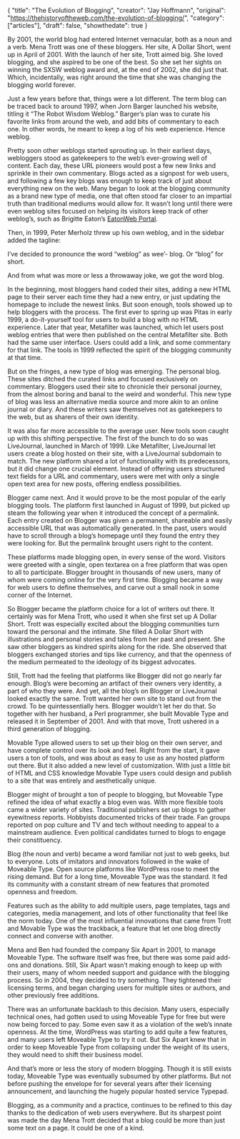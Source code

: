 {
  "title": "The Evolution of Blogging",
  "creator": "Jay Hoffmann",
  "original": "https://thehistoryoftheweb.com/the-evolution-of-blogging/",
  "category": ["articles"],
  "draft": false,
  "showthedate": true
}

By 2001, the world blog had entered Internet vernacular, both as a noun and a verb. Mena Trott was one of these bloggers. Her site, A Dollar Short, went up in April of 2001. With the launch of her site, Trott aimed big. She loved blogging, and she aspired to be one of the best. So she set her sights on winning the SXSW weblog award and, at the end of 2002, she did just that. Which, incidentally, was right around the time that she was changing the blogging world forever.

Just a few years before that, things were a lot different. The term blog can be traced back to around 1997, when Jorn Barger launched his website, titling it “The Robot Wisdom Weblog.” Barger’s plan was to curate his favorite links from around the web, and add bits of commentary to each one. In other words, he meant to keep a log of his web experience. Hence weblog.

Pretty soon other weblogs started sprouting up. In their earliest days, webloggers stood as gatekeepers to the web’s ever-growing well of content. Each day, these URL pioneers would post a few new links and sprinkle in their own commentary. Blogs acted as a signpost for web users, and following a few key blogs was enough to keep track of just about everything new on the web. Many began to look at the blogging community as a brand new type of media, one that often stood far closer to an impartial truth than traditional mediums would allow for. It wasn’t long until there were even weblog sites focused on helping its visitors keep track of other weblog’s, such as Brigitte Eaton’s [EatonWeb Portal](http://portal.eatonweb.com/).

Then, in 1999, Peter Merholz threw up his own weblog, and in the sidebar added the tagline:

I’ve decided to pronounce the word “weblog” as wee’- blog. Or “blog” for short.

And from what was more or less a throwaway joke, we got the word blog.

In the beginning, most bloggers hand coded their sites, adding a new HTML page to their server each time they had a new entry, or just updating the homepage to include the newest links. But soon enough, tools showed up to help bloggers with the process. The first ever to spring up was Pitas in early 1999, a do-it-yourself tool for users to build a blog with no HTML experience. Later that year, Metafilter was launched, which let users post weblog entries that were then published on the central Metafilter site. Both had the same user interface. Users could add a link, and some commentary for that link. The tools in 1999 reflected the spirit of the blogging community at that time.

But on the fringes, a new type of blog was emerging. The personal blog. These sites ditched the curated links and focused exclusively on commentary. Bloggers used their site to chronicle their personal journey, from the almost boring and banal to the weird and wonderful. This new type of blog was less an alternative media source and more akin to an online journal or diary. And these writers saw themselves not as gatekeepers to the web, but as sharers of their own identity.

It was also far more accessible to the average user. New tools soon caught up with this shifting perspective. The first of the bunch to do so was LiveJournal, launched in March of 1999. Like Metafilter, LiveJournal let users create a blog hosted on their site, with a LiveJournal subdomain to match. The new platform shared a lot of functionality with its predecessors, but it did change one crucial element. Instead of offering users structured text fields for a URL and commentary, users were met with only a single open text area for new posts, offering endless possibilities.

Blogger came next. And it would prove to be the most popular of the early blogging tools. The platform first launched in August of 1999, but picked up steam the following year when it introduced the concept of a permalink. Each entry created on Blogger was given a permanent, shareable and easily accessible URL that was automatically generated. In the past, users would have to scroll through a blog’s homepage until they found the entry they were looking for. But the permalink brought users right to the content.

These platforms made blogging open, in every sense of the word. Visitors were greeted with a single, open textarea on a free platform that was open to all to participate. Blogger brought in thousands of new users, many of whom were coming online for the very first time. Blogging became a way for web users to define themselves, and carve out a small nook in some corner of the Internet.

So Blogger became the platform choice for a lot of writers out there. It certainly was for Mena Trott, who used it when she first set up A Dollar Short. Trott was especially excited about the blogging communities turn toward the personal and the intimate. She filled A Dollar Short with illustrations and personal stories and tales from her past and present. She saw other bloggers as kindred spirits along for the ride. She observed that bloggers exchanged stories and tips like currency, and that the openness of the medium permeated to the ideology of its biggest advocates.

Still, Trott had the feeling that platforms like Blogger did not go nearly far enough. Blog’s were becoming an artifact of their owners very identity, a part of who they were. And yet, all the blog’s on Blogger or LiveJournal looked exactly the same. Trott wanted her own site to stand out from the crowd. To be quintessentially hers. Blogger wouldn’t let her do that. So together with her husband, a Perl programmer, she built Movable Type and released it in September of 2001. And with that move, Trott ushered in a third generation of blogging.

Movable Type allowed users to set up their blog on their own server, and have complete control over its look and feel. Right from the start, it gave users a ton of tools, and was about as easy to use as any hosted platform out there. But it also added a new level of customization. With just a little bit of HTML and CSS knowledge Movable Type users could design and publish to a site that was entirely and aesthetically unique.

Blogger might of brought a ton of people to blogging, but Moveable Type refined the idea of what exactly a blog even was. With more flexible tools came a wider variety of sites. Traditional publishers set up blogs to gather eyewitness reports. Hobbyists documented tricks of their trade. Fan groups reported on pop culture and TV and tech without needing to appeal to a mainstream audience. Even political candidates turned to blogs to engage their constituency.

Blog (the noun and verb) became a word familiar not just to web geeks, but to everyone. Lots of imitators and innovators followed in the wake of Moveable Type. Open source platforms like WordPress rose to meet the rising demand. But for a long time, Moveable Type was the standard. It fed its community with a constant stream of new features that promoted openness and freedom.

Features such as the ability to add multiple users, page templates, tags and categories, media management, and lots of other functionality that feel like the norm today. One of the most influential innovations that came from Trott and Movable Type was the trackback, a feature that let one blog directly connect and converse with another.

Mena and Ben had founded the company Six Apart in 2001, to manage Moveable Type. The software itself was free, but there was some paid add-ons and donations. Still, Six Apart wasn’t making enough to keep up with their users, many of whom needed support and guidance with the blogging process. So in 2004, they decided to try something. They tightened their licensing terms, and began charging users for multiple sites or authors, and other previously free additions.

There was an unfortunate backlash to this decision. Many users, especially technical ones, had gotten used to using Moveable Type for free but were now being forced to pay. Some even saw it as a violation of the web’s innate openness. At the time, WordPress was starting to add quite a few features, and many users left Moveable Type to try it out. But Six Apart knew that in order to keep Moveable Type from collapsing under the weight of its users, they would need to shift their business model.

And that’s more or less the story of modern blogging. Though it is still exists today, Moveable Type was eventually subsumed by other platforms. But not before pushing the envelope for for several years after their licensing announcement, and launching the hugely popular hosted service Typepad.

Blogging, as a community and a practice, continues to be refined to this day thanks to the dedication of web users everywhere. But its sharpest point was made the day Mena Trott decided that a blog could be more than just some text on a page. It could be one of a kind.